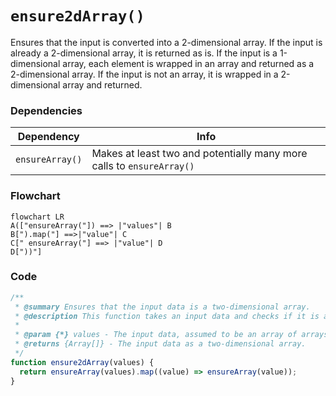 # `ensure2dArray()`

Ensures that the input is converted into a 2-dimensional array.
If the input is already a 2-dimensional array, it is returned as is.
If the input is a 1-dimensional array, each element is wrapped in an array and returned as a 2-dimensional array.
If the input is not an array, it is wrapped in a 2-dimensional array and returned.

### Dependencies

| Dependency      | Info                                                                  |
| --------------- | --------------------------------------------------------------------- |
| `ensureArray()` | Makes at least two and potentially many more calls to `ensureArray()` |

### Flowchart

```mermaid
flowchart LR
A(["ensureArray("]) ==> |"values"| B
B[").map("] ==>|"value"| C
C[" ensureArray("] ==> |"value"| D
D["))"]
```

### Code

```js
/**
 * @summary Ensures that the input data is a two-dimensional array.
 * @description This function takes an input data and checks if it is a two-dimensional array. If the input data is not an array, it wraps it in a single-element array. If the input data is already a two-dimensional array, it returns the data as-is.
 *
 * @param {*} values - The input data, assumed to be an array of arrays.
 * @returns {Array[]} - The input data as a two-dimensional array.
 */
function ensure2dArray(values) {
  return ensureArray(values).map((value) => ensureArray(value));
}
```
